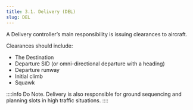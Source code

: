```yaml
---
title: 3.1. Delivery (DEL)
slug: DEL
---
```

A Delivery controller’s main responsibility is issuing clearances to aircraft. 

Clearances should include:
- The Destination 
- Departure SID (or omni-directional departure with a heading)
- Departure runway
- Initial climb
- Squawk


::::info Do Note.
Delivery is also responsible for ground sequencing and planning slots in high traffic situations.
::::